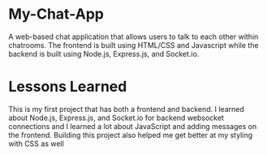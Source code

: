 # My-Chat-App
A web-based chat application that allows users to talk to each other within chatrooms.
The frontend is built using HTML/CSS and Javascript while the backend is built using Node.js, Express.js, and Socket.io.

# Lessons Learned
This is my first project that has both a frontend and backend. I learned about Node.js, Express.js, and Socket.io for backend websocket connections and 
I learned a lot about JavaScript and adding messages on the frontend. Building this project also helped me get better at my styling with CSS as well
